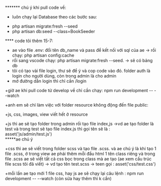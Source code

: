 ******* chú ý khi pull code về:
- luôn chạy lại Database theo các bước sau:
+ php artisan migrate:fresh --seed
+ php artisan db:seed --class=BookSeeder

**** code tôi thêm 15-7: 
+ ae vào file .env: đổi tên db_name và pass để kết nối với sql của ae -> rồi chạy: php artisan config:cache
+ rồi sang vscode chạy: php artisan migrate:fresh --seed. -> sẽ có bảng db
+ tôi có tạo vài file login, thư sẽ để ý và cop code vào đó. folder auth là login cho người dùng, còn trong admin là cho admin
+ mở đường dẫn login thì chỉ cần /login

+giờ ae khi pull code từ develop về chỉ cần chạy: npm run development -- --watch

+anh em sẽ chỉ làm việc với folder resource không động đến file public:

+js, css, images, view viết hết ở resource

+js thì ae sẽ tạo folder trong admin rồi tạo file index,js ->vd ae tạo folder là test và trong test sẽ tạo file index.js thì gọi tên sẽ là : asset('js/admin/test.js')  
*****ae chú ý

+css thì ae sẽ viết trong folder scss và tạo file .scss. và ae chú ý là khi tạo 1 file .scss, ở trong view ae phải thêm mỗi đầu html 1 tên class riêng và trong file .scss ae sẽ viết tất cả css bọc trong class mà ae tạo (ae xem cấu trúc file scss tôi đã viết)
-> vd tạo tên test.scss -> teen gọi : asset('css/test.css')

+mỗi lần ae tạo mới 1 file css, hay js ae sẽ chạy lại câu lệnh : npm run development -- --watch
(còn sửa hay thêm thì k cần)

